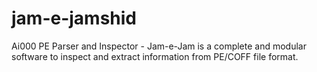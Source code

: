 # jam-e-jamshid
Ai000 PE Parser and Inspector - Jam-e-Jam is a complete and modular software to inspect and extract information from PE/COFF file format.
